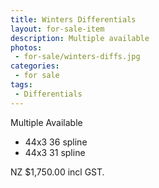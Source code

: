 ```yaml
---
title: Winters Differentials
layout: for-sale-item
description: Multiple available
photos:
 - for-sale/winters-diffs.jpg
categories:
 - for sale
tags:
 - Differentials
---
```


Multiple Available

- 44x3 36 spline
- 44x3 31 spline

NZ $1,750.00 incl GST.
